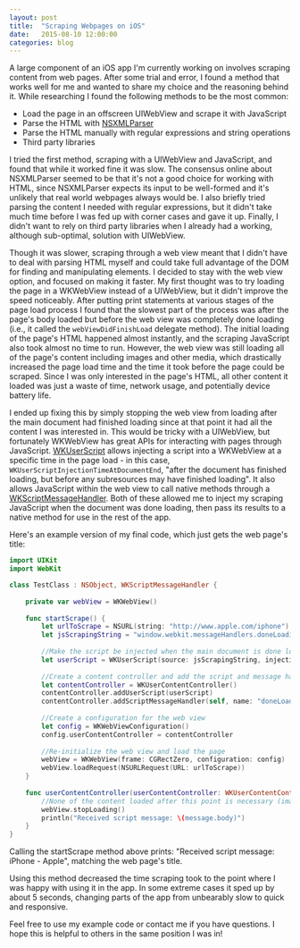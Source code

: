 ```yaml
---
layout: post
title:  "Scraping Webpages on iOS"
date:   2015-08-10 12:00:00
categories: blog
---
```


A large component of an iOS app I'm currently working on involves scraping content from web pages. After some trial and error, I found a method that works well for me and wanted to share my choice and the reasoning behind it. While researching I found the following methods to be the most common:

* Load the page in an offscreen UIWebView and scrape it with JavaScript
* Parse the HTML with [NSXMLParser](https://developer.apple.com/library/mac/documentation/Cocoa/Reference/Foundation/Classes/NSXMLParser_Class/)
* Parse the HTML manually with regular expressions and string operations
* Third party libraries

I tried the first method, scraping with a UIWebView and JavaScript, and found that while it worked fine it was slow. The consensus online about NSXMLParser seemed to be that it's not a good choice for working with HTML, since NSXMLParser expects its input to be well-formed and it's unlikely that real world webpages always would be. I also briefly tried parsing the content I needed with regular expressions, but it didn't take much time before I was fed up with corner cases and gave it up. Finally, I didn't want to rely on third party libraries when I already had a working, although sub-optimal, solution with UIWebView.

Though it was slower, scraping through a web view meant that I didn't have to deal with parsing HTML myself and could take full advantage of the DOM for finding and manipulating elements. I decided to stay with the web view option, and focused on making it faster. My first thought was to try loading the page in a WKWebView instead of a UIWebView, but it didn't improve the speed noticeably. After putting print statements at various stages of the page load process I found that the slowest part of the process was after the page's body loaded but before the web view was completely done loading (i.e., it called the `webViewDidFinishLoad` delegate method). The initial loading of the page's HTML happened almost instantly, and the scraping JavaScript also took almost no time to run. However, the web view was still loading all of the page's content including images and other media, which drastically increased the page load time and the time it took before the page could be scraped. Since I was only interested in the page's HTML, all other content it loaded was just a waste of time, network usage, and potentially device battery life.

I ended up fixing this by simply stopping the web view from loading after the main document had finished loading since at that point it had all the content I was interested in. This would be tricky with a UIWebView, but fortunately WKWebView has great APIs for interacting with pages through JavaScript. [WKUserScript](https://developer.apple.com/library/mac/documentation/WebKit/Reference/WKUserScript_Ref/) allows injecting a script into a WKWebView at a specific time in the page load - in this case, `WKUserScriptInjectionTimeAtDocumentEnd`, "after the document has finished loading, but before any subresources may have finished loading". It also allows JavaScript within the web view to call native methods through a [WKScriptMessageHandler](https://developer.apple.com/library/mac/documentation/WebKit/Reference/WKScriptMessageHandler_Ref/). Both of these allowed me to inject my scraping JavaScript when the document was done loading, then pass its results to a native method for use in the rest of the app.

Here's an example version of my final code, which just gets the web page's title:

```swift
import UIKit
import WebKit

class TestClass : NSObject, WKScriptMessageHandler {
    
    private var webView = WKWebView()
    
    func startScrape() {
        let urlToScrape = NSURL(string: "http://www.apple.com/iphone")!
        let jsScrapingString = "window.webkit.messageHandlers.doneLoading.postMessage(document.title);"
        
        //Make the script be injected when the main document is done loading
        let userScript = WKUserScript(source: jsScrapingString, injectionTime: WKUserScriptInjectionTime.AtDocumentEnd, forMainFrameOnly: true)
        
        //Create a content controller and add the script and message handler
        let contentController = WKUserContentController()
        contentController.addUserScript(userScript)
        contentController.addScriptMessageHandler(self, name: "doneLoading")
        
        //Create a configuration for the web view
        let config = WKWebViewConfiguration()
        config.userContentController = contentController
        
        //Re-initialize the web view and load the page
        webView = WKWebView(frame: CGRectZero, configuration: config)
        webView.loadRequest(NSURLRequest(URL: urlToScrape))
    }
    
    func userContentController(userContentController: WKUserContentController, didReceiveScriptMessage message: WKScriptMessage) {
        //None of the content loaded after this point is necessary (images, videos, etc.)
        webView.stopLoading()
        println("Received script message: \(message.body)")
    }
}

```

Calling the startScrape method above prints: "Received script message: iPhone - Apple", matching the web page's title.

Using this method decreased the time scraping took to the point where I was happy with using it in the app. In some extreme cases it sped up by about 5 seconds, changing parts of the app from unbearably slow to quick and responsive.

Feel free to use my example code or contact me if you have questions. I hope this is helpful to others in the same position I was in!